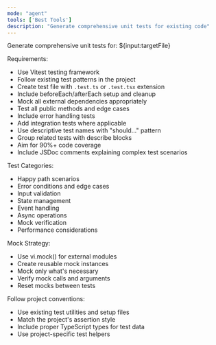 ```yaml
---
mode: "agent"
tools: ['Best Tools']
description: "Generate comprehensive unit tests for existing code"
---
```


Generate comprehensive unit tests for: ${input:targetFile}

Requirements:

- Use Vitest testing framework
- Follow existing test patterns in the project
- Create test file with `.test.ts` or `.test.tsx` extension
- Include beforeEach/afterEach setup and cleanup
- Mock all external dependencies appropriately
- Test all public methods and edge cases
- Include error handling tests
- Add integration tests where applicable
- Use descriptive test names with "should..." pattern
- Group related tests with describe blocks
- Aim for 90%+ code coverage
- Include JSDoc comments explaining complex test scenarios

Test Categories:

- Happy path scenarios
- Error conditions and edge cases
- Input validation
- State management
- Event handling
- Async operations
- Mock verification
- Performance considerations

Mock Strategy:

- Use vi.mock() for external modules
- Create reusable mock instances
- Mock only what's necessary
- Verify mock calls and arguments
- Reset mocks between tests

Follow project conventions:

- Use existing test utilities and setup files
- Match the project's assertion style
- Include proper TypeScript types for test data
- Use project-specific test helpers
